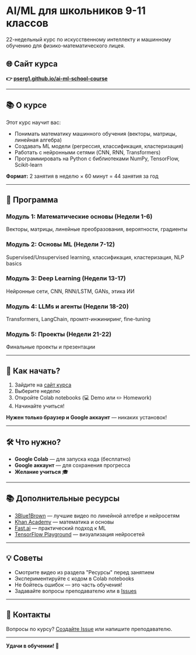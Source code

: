 # AI/ML для школьников 9-11 классов

22-недельный курс по искусственному интеллекту и машинному обучению для физико-математического лицея.

## 🌐 Сайт курса

**👉 [pserg1.github.io/ai-ml-school-course](https://pserg1.github.io/ai-ml-school-course/)**

---

## 📚 О курсе

Этот курс научит вас:
- Понимать математику машинного обучения (векторы, матрицы, линейная алгебра)
- Создавать ML модели (регрессия, классификация, кластеризация)
- Работать с нейронными сетями (CNN, RNN, Transformers)
- Программировать на Python с библиотеками NumPy, TensorFlow, Scikit-learn

**Формат:** 2 занятия в неделю × 60 минут = 44 занятия за год

---

## 📖 Программа

### Модуль 1: Математические основы (Недели 1-6)
Векторы, матрицы, линейные преобразования, вероятности, градиенты

### Модуль 2: Основы ML (Недели 7-12)
Supervised/Unsupervised learning, классификация, кластеризация, NLP basics

### Модуль 3: Deep Learning (Недели 13-17)
Нейронные сети, CNN, RNN/LSTM, GANs, этика ИИ

### Модуль 4: LLMs и агенты (Недели 18-20)
Transformers, LangChain, промпт-инжиниринг, fine-tuning

### Модуль 5: Проекты (Недели 21-22)
Финальные проекты и презентации

---

## 🚀 Как начать?

1. Зайдите на [сайт курса](https://pserg1.github.io/ai-ml-school-course/)
2. Выберите неделю
3. Откройте Colab notebooks (💻 Demo или ✏️ Homework)
4. Начинайте учиться!

**Нужен только браузер и Google аккаунт** — никаких установок!

---

## 🛠️ Что нужно?

- **Google Colab** — для запуска кода (бесплатно)
- **Google аккаунт** — для сохранения прогресса
- **Желание учиться** 🎓

---

## 📚 Дополнительные ресурсы

- [3Blue1Brown](https://www.youtube.com/c/3blue1brown) — лучшие видео по линейной алгебре и нейросетям
- [Khan Academy](https://www.khanacademy.org/) — математика и основы
- [Fast.ai](https://www.fast.ai/) — практический подход к ML
- [TensorFlow Playground](https://playground.tensorflow.org/) — визуализация нейросетей

---

## 💡 Советы

- Смотрите видео из раздела "Ресурсы" перед занятием
- Экспериментируйте с кодом в Colab notebooks
- Не бойтесь ошибок — это часть обучения!
- Задавайте вопросы преподавателю или в [Issues](https://github.com/pserg1/ai-ml-school-course/issues)

---

## 📧 Контакты

Вопросы по курсу? [Создайте Issue](https://github.com/pserg1/ai-ml-school-course/issues) или напишите преподавателю.

---

**Удачи в обучении! 🚀**
